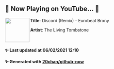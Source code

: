 ## 🎵 Now Playing on YouTube... 🎵

[<img align="left" width="80" height="80" src="https://yt3.ggpht.com/ytc/AAUvwng3o3HjAJZczWmIaFrT4A5-besPTClrCVttx0GNxg=s48-c-k-c0x00ffffff-no-rj-mo">](https://www.youtube.com/channel/UCFYMDSW-BzeYZKFSxROw3Rg)
**Title**: Discord (Remix) - Eurobeat Brony

**Artist**: The Living Tombstone

<br>

#### ✨ Last updated at 06/02/2021 12:10
#### ✨ Generated with [20chan/github-now](https://github.com/20chan/github-now)


